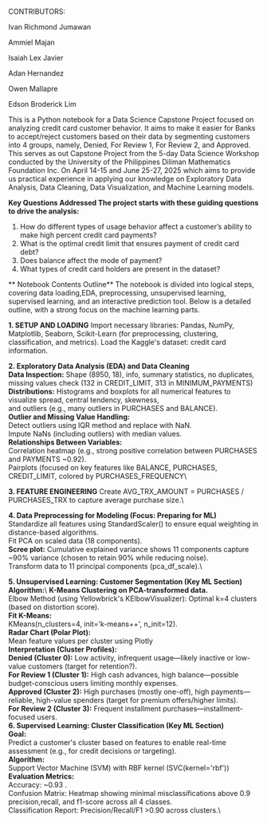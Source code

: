 CONTRIBUTORS:

Ivan Richmond Jumawan

Ammiel Majan

Isaiah Lex Javier

Adan Hernandez

Owen Mallapre

Edson Broderick Lim

This is a Python notebook for a Data Science Capstone Project focused on analyzing credit card customer behavior. 
It aims to make it easier for Banks to accept/reject customers based on their data by segmenting customers into 4 
groups, namely, Denied, For Review 1, For Review 2, and Approved. This serves as out Capstone Project from the 5-day 
Data Science Workshop conducted by the University of the Philippines Diliman Mathematics Foundation Inc. On April 14-15 
and June 25-27, 2025 which aims to provide us practical experience in applying our knowledge on Exploratory Data Analysis, Data Cleaning,
Data Visualization, and Machine Learning models.

**Key Questions Addressed
The project starts with these guiding questions to drive the analysis:**

1. How do different types of usage behavior affect a customer’s ability to make high percent credit card payments?
2. What is the optimal credit limit that ensures payment of credit card debt?
3. Does balance affect the mode of payment?
4. What types of credit card holders are present in the dataset? 


  ** Notebook Contents Outline**
The notebook is divided into logical steps, covering data loading,EDA, preprocessing, unsupervised learning, supervised learning, 
and an interactive prediction tool. Below is a detailed outline, with a strong focus on the machine learning parts.

**1. SETUP AND LOADING**
  Import necessary libraries: Pandas, NumPy, Matplotlib, Seaborn, Scikit-Learn (for preprocessing, clustering, classification, and metrics).
  Load the Kaggle's dataset: credit card information.
  
**2. Exploratory Data Analysis (EDA) and Data Cleaning**\
   **Data Inspection:** Shape (8950, 18), info, summary statistics, no duplicates, missing values check (132 in CREDIT_LIMIT, 313 in MINIMUM_PAYMENTS)\
   **Distributions:** Histograms and boxplots for all numerical features to visualize spread, central tendency, skewness,\
   and outliers (e.g., many outliers in PURCHASES and BALANCE).\
   **Outlier and Missing Value Handling:**\
     Detect outliers using IQR method and replace with NaN.\
     Impute NaNs (including outliers) with median values.\
   **Relationships Between Variables:**\
      Correlation heatmap (e.g., strong positive correlation between PURCHASES and PAYMENTS ~0.92).\
      Pairplots (focused on key features like BALANCE, PURCHASES, CREDIT_LIMIT, colored by PURCHASES_FREQUENCY\
      
**3. FEATURE ENGINEERING**
     Create AVG_TRX_AMOUNT = PURCHASES / PURCHASES_TRX to capture average purchase size.\
     
**4. Data Preprocessing for Modeling (Focus: Preparing for ML)**\
     Standardize all features using StandardScaler() to ensure equal weighting in distance-based algorithms.\
     Fit PCA on scaled data (18 components).\
     **Scree plot:** Cumulative explained variance shows 11 components capture ~90% variance (chosen to retain 90% while reducing noise).\
     Transform data to 11 principal components (pca_df_scale).\

**5. Unsupervised Learning: Customer Segmentation (Key ML Section)**\
     **Algorithm:**\ 
     **K-Means Clustering on PCA-transformed data.**\
        Elbow Method (using Yellowbrick's KElbowVisualizer): Optimal k=4 clusters (based on distortion score).\
     **Fit K-Means:** \
        KMeans(n_clusters=4, init='k-means++', n_init=12).\
     **Radar Chart (Polar Plot):** \
        Mean feature values per cluster using Plotly\
     **Interpretation (Cluster Profiles):**\
       **Denied (Cluster 0):** Low activity, infrequent usage—likely inactive or low-value customers (target for retention?).\
       **For Review 1 (Cluster 1):** High cash advances, high balance—possible budget-conscious users limiting monthly expenses.\
       **Approved (Cluster 2):** High purchases (mostly one-off), high payments—reliable, high-value spenders (target for premium offers/higher limits).\
       **For Review 2 (Cluster 3):** Frequent installment purchases—installment-focused users.\
**6. Supervised Learning: Cluster Classification (Key ML Section)**\
     **Goal:**\
       Predict a customer's cluster based on features to enable real-time assessment (e.g., for credit decisions or targeting).\
     **Algorithm:** \
       Support Vector Machine (SVM) with RBF kernel (SVC(kernel='rbf'))\
     **Evaluation Metrics:**\
       Accuracy: ~0.93 .\
       Confusion Matrix: Heatmap showing minimal misclassifications above 0.9 precision,recall, and f1-score across all 4 classes.\
       Classification Report: Precision/Recall/F1 >0.90 across clusters.\
   






